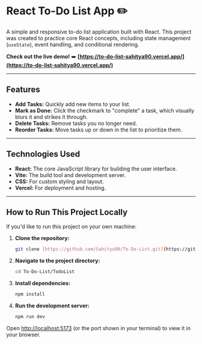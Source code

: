 # React To-Do List App ✏️

A simple and responsive to-do list application built with React. This project was created to practice core React concepts, including state management (`useState`), event handling, and conditional rendering.

**Check out the live demo!** ➡️ **[https://to-do-list-sahitya90.vercel.app/](https://to-do-list-sahitya90.vercel.app/)**



---

## Features

* **Add Tasks:** Quickly add new items to your list.
* **Mark as Done:** Click the checkmark to "complete" a task, which visually blurs it and strikes it through.
* **Delete Tasks:** Remove tasks you no longer need.
* **Reorder Tasks:** Move tasks up or down in the list to prioritize them.

---

## Technologies Used

* **React:** The core JavaScript library for building the user interface.
* **Vite:** The build tool and development server.
* **CSS:** For custom styling and layout.
* **Vercel:** For deployment and hosting.

---

## How to Run This Project Locally

If you'd like to run this project on your own machine:

1.  **Clone the repository:**
    ```bash
    git clone [https://github.com/Sahitya90/To-Do-List.git](https://github.com/Sahitya90/To-Do-List.git)
    ```

2.  **Navigate to the project directory:**
    ```bash
    cd To-Do-List/TodoList
    ```

3.  **Install dependencies:**
    ```bash
    npm install
    ```

4.  **Run the development server:**
    ```bash
    npm run dev
    ```

Open [http://localhost:5173](http://localhost:5173) (or the port shown in your terminal) to view it in your browser.

